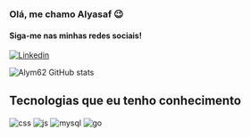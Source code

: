 ### Olá, me chamo Alyasaf 😉
#### Siga-me nas minhas redes sociais!
[![Linkedin](https://img.shields.io/badge/LinkedIn-0077B5?style=for-the-badge&logo=linkedin&logoColor=white)](https://www.linkedin.com/in/alyasaf-meireles-40b51b247)

![Alym62 GitHub stats](https://github-readme-stats.vercel.app/api?username=Alym62&show_icons=true&theme=cobalt)

## Tecnologias que eu tenho conhecimento

<div style="display: inline_block><br/>
<img align="center" alt="html5" src"https://img.shields.io/badge/HTML5-E34F26?style=for-the-badge&logo=html5&logoColor=white" />
<img align="center" alt="css" src"https://img.shields.io/badge/CSS3-1572B6?style=for-the-badge&logo=css3&logoColor=white" />
<img align="center" alt="js" src"https://img.shields.io/badge/JavaScript-F7DF1E?style=for-the-badge&logo=javascript&logoColor=black" />
<img align="center" alt="mysql" src"https://img.shields.io/badge/MySQL-00000F?style=for-the-badge&logo=mysql&logoColor=white" />
<img align="center" alt="go" src"https://img.shields.io/badge/Go-00ADD8?style=for-the-badge&logo=go&logoColor=white" />
</div>
